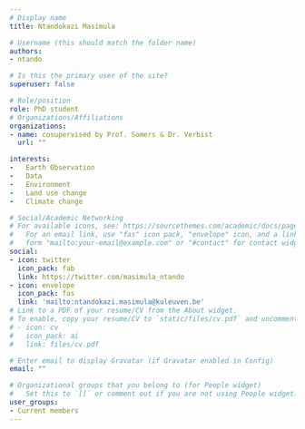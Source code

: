```yaml
---
# Display name
title: Ntandokazi Masimula

# Username (this should match the folder name)
authors:
- ntando

# Is this the primary user of the site?
superuser: false

# Role/position
role: PhD student
# Organizations/Affiliations
organizations:
- name: cosupervised by Prof. Somers & Dr. Verbist
  url: ""

interests:
-	Earth Observation
-	Data 
-	Environment
-	Land use change
-	Climate change

# Social/Academic Networking
# For available icons, see: https://sourcethemes.com/academic/docs/page-builder/#icons
#   For an email link, use "fas" icon pack, "envelope" icon, and a link in the
#   form "mailto:your-email@example.com" or "#contact" for contact widget.
social:
- icon: twitter
  icon_pack: fab
  link: https://twitter.com/masimula_ntando
- icon: envelope
  icon_pack: fas
  link: 'mailto:ntandokazi.masimula@kuleuven.be'
# Link to a PDF of your resume/CV from the About widget.
# To enable, copy your resume/CV to `static/files/cv.pdf` and uncomment the lines below.
# - icon: cv
#   icon_pack: ai
#   link: files/cv.pdf

# Enter email to display Gravatar (if Gravatar enabled in Config)
email: ""

# Organizational groups that you belong to (for People widget)
#   Set this to `[]` or comment out if you are not using People widget.
user_groups:
- Current members
---
```

